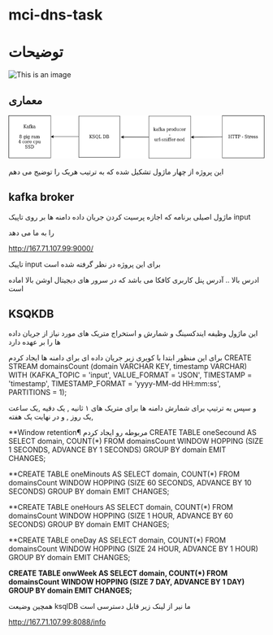 # mci-dns-task
# توضیحات 
![This is an image](https://upload.wikimedia.org/wikipedia/en/f/f4/Hamrahe_Aval_logo.png)
## معماری 
![This is an image](https://raw.githubusercontent.com/amirmohammadnoori123/mci-dns-task/main/mci-task.drawio.png)

این پروژه از چهار ماژول تشکیل شده که به ترتیب هریک را توضیج می دهم

## kafka broker

ماژول اصیلی برنامه که اجازه پرسیت کردن جریان داده دامنه ها بر روی تاپیک 
input 

را به ما می دهد

http://167.71.107.99:9000/ 

تاپیک input برای این پروژه در نظر گرفته شده است

ادرس بالا .. آدرس پنل کاربری کافکا می باشد که در سرور های دیجیتال اوشن بالا اماده است 

## KSQKDB

این ماژول وظیفه ایندکسینگ  و شمارش  و استخراج متریک های مورد نیاز از جریان داده ها را بر عهده دارد

برای این منظور ابتدا با کویری زیر جریان داده ای برای دامنه ها ایجاد کردم
CREATE STREAM domainsCount (domain VARCHAR KEY, timestamp VARCHAR)
  WITH (KAFKA_TOPIC = 'input',
        VALUE_FORMAT = 'JSON',
        TIMESTAMP = 'timestamp',
        TIMESTAMP_FORMAT = 'yyyy-MM-dd HH:mm:ss',
        PARTITIONS = 1);

و سپس به ترتیپ برای شمارش دامنه ها برای متریک های ۱ ثانیه , یک دقیه ,یک ساعت ,یک روز , و  در نهایت یک هفته



**Window retention¶ مربوطه رو ایجاد کردم
CREATE TABLE oneSecound AS 
 SELECT domain, COUNT(*) FROM domainsCount
  WINDOW HOPPING (SIZE 1 SECONDS, ADVANCE BY 1 SECONDS)
  GROUP BY domain
  EMIT CHANGES;


**CREATE TABLE oneMinouts AS 
 SELECT domain, COUNT(*) FROM domainsCount
  WINDOW HOPPING (SIZE 60 SECONDS, ADVANCE BY 10 SECONDS)
  GROUP BY domain
  EMIT CHANGES;


**CREATE TABLE oneHours AS 
 SELECT domain, COUNT(*) FROM domainsCount
  WINDOW HOPPING (SIZE 1 HOUR, ADVANCE BY 60 SECONDS)
  GROUP BY domain
  EMIT CHANGES;


**CREATE TABLE oneDay AS 
 SELECT domain, COUNT(*) FROM domainsCount
  WINDOW HOPPING (SIZE 24 HOUR, ADVANCE BY 1 HOUR)
  GROUP BY domain
  EMIT CHANGES;


**CREATE TABLE onwWeek AS 
 SELECT domain, COUNT(*) FROM domainsCount
  WINDOW HOPPING (SIZE 7 DAY, ADVANCE BY 1 DAY)
  GROUP BY domain
  EMIT CHANGES;**


همچین وضیعت ksqlDB 
ما نیر از لینک زیر قابل دسترسی است



http://167.71.107.99:8088/info
